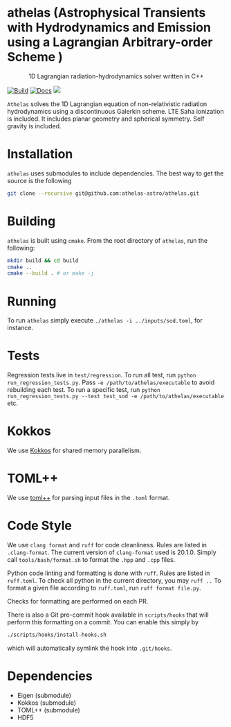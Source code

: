 # athelas (Astrophysical Transients with Hydrodynamics and Emission using a Lagrangian Arbitrary-order Scheme )

<p align="center">1D Lagrangian radiation-hydrodynamics solver written in C++ </p>

[![Build](https://github.com/athelas-astro/athelas/actions/workflows/cmake-multi-platform.yml/badge.svg)](https://github.com/athelas-astro/athelas/actions/workflows/cmake-multi-platform.yml)
[![Docs](https://github.com/athelas-astro/athelas/actions/workflows/docs.yml/badge.svg)](https://athelas-astro.github.io/athelas)
<a href="./LICENSE"><img src="https://img.shields.io/badge/license-GPL-blue.svg"></a>


`Athelas` solves the 1D Lagrangian equation of non-relativistic radiation hydrodynamics using a discontinuous Galerkin scheme. 
LTE Saha ionization is included.
It includes planar geometry and spherical symmetry. Self gravity is included.

# Installation
`athelas` uses submodules to include dependencies. 
The best way to get the source is the following 
```sh
git clone --recursive git@github.com:athelas-astro/athelas.git
```

# Building
`athelas` is built using `cmake`. From the root directory of `athelas`, run the following:

```sh
mkdir build && cd build
cmake ..
cmake --build . # or make -j
```

# Running
To run `athelas` simply execute `./athelas -i ../inputs/sod.toml`, for instance.

# Tests
Regression tests live in `test/regression`. To run all test, run 
`python run_regression_tests.py`. Pass `-e /path/to/athelas/executable` to 
avoid rebuilding each test. To run a specific test, run 
`python run_regression_tests.py --test test_sod -e /path/to/athelas/executable` etc.


# Kokkos
We use [Kokkos](https://github.com/kokkos) for shared memory parallelism. 

# TOML++
We use [toml++](https://github.com/marzer/tomlplusplus) for parsing input files in the `.toml` format.

# Code Style

We use `clang format` and `ruff` for code cleanliness. 
Rules are listed in `.clang-format`.
The current version of `clang-format` used is 20.1.0.
Simply call `tools/bash/format.sh` to format the `.hpp` and `.cpp` files.

Python code linting and formatting is done with `ruff`. 
Rules are listed in `ruff.toml`. 
To check all python in the current directory, you may `ruff ..`
To format a given file according to `ruff.toml`, run `ruff format file.py`. 

Checks for formatting are performed on each PR.

There is also a Git pre-commit hook available in `scripts/hooks` that will 
perform this formatting on a commit. You can enable this simply by 

```bash
./scripts/hooks/install-hooks.sh
```
which will automatically symlink the hook into `.git/hooks`.

# Dependencies
* Eigen (submodule)
* Kokkos (submodule)
* TOML++ (submodule)
* HDF5
